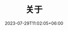 ---
title: "关于"
date: 2023-07-29T11:02:05+06:00
icon: "ti-panel"
description: "Lorem ipsum dolor sit amet ipsum dolor sit amet ipsum dolor sit amet"
type : "docs"
---